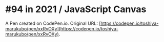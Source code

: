 # #94 in 2021 / JavaScript Canvas

A Pen created on CodePen.io. Original URL: [https://codepen.io/toshiya-marukubo/pen/xxRvOXy](https://codepen.io/toshiya-marukubo/pen/xxRvOXy).


